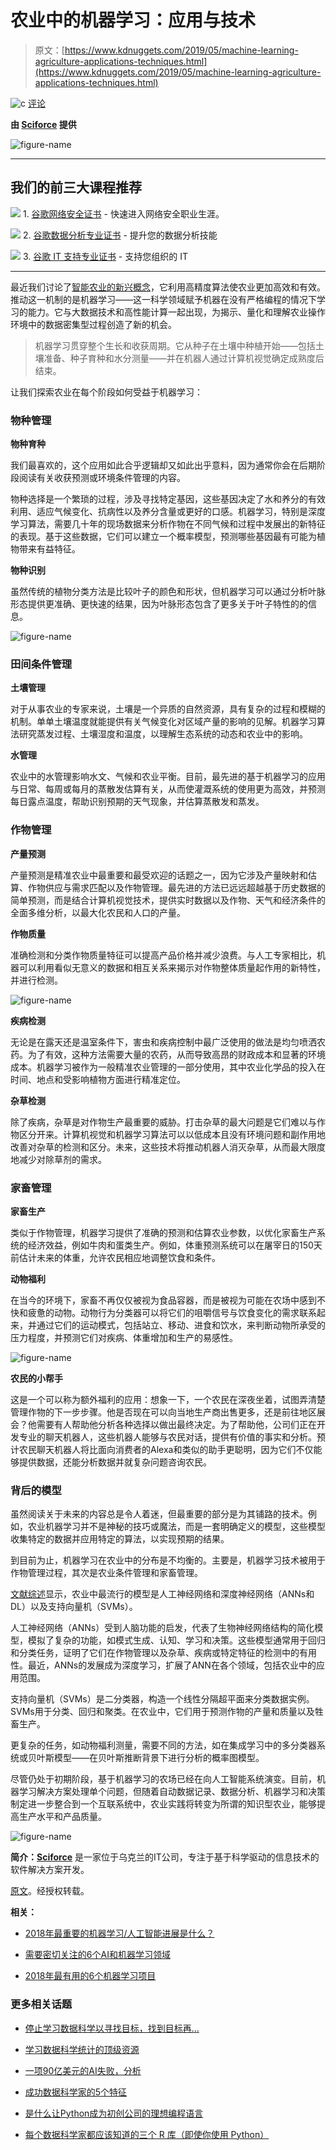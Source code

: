 # 农业中的机器学习：应用与技术

> 原文：[https://www.kdnuggets.com/2019/05/machine-learning-agriculture-applications-techniques.html](https://www.kdnuggets.com/2019/05/machine-learning-agriculture-applications-techniques.html)

![c](../Images/3d9c022da2d331bb56691a9617b91b90.png) [评论](#comments)

**由 [Sciforce](https://medium.com/@sciforce) 提供**

![figure-name](../Images/7b9ffea3c1b53b6cf3a8b888208dc1e2.png)

* * *

## 我们的前三大课程推荐

![](../Images/0244c01ba9267c002ef39d4907e0b8fb.png) 1\. [谷歌网络安全证书](https://www.kdnuggets.com/google-cybersecurity) - 快速进入网络安全职业生涯。

![](../Images/e225c49c3c91745821c8c0368bf04711.png) 2\. [谷歌数据分析专业证书](https://www.kdnuggets.com/google-data-analytics) - 提升您的数据分析技能

![](../Images/0244c01ba9267c002ef39d4907e0b8fb.png) 3\. [谷歌 IT 支持专业证书](https://www.kdnuggets.com/google-itsupport) - 支持您组织的 IT

* * *

最近我们讨论了[智能农业的新兴概念](https://medium.com/sciforce/smart-farming-or-the-future-of-agriculture-359f0089df69)，它利用高精度算法使农业更加高效和有效。推动这一机制的是机器学习——这一科学领域赋予机器在没有严格编程的情况下学习的能力。它与大数据技术和高性能计算一起出现，为揭示、量化和理解农业操作环境中的数据密集型过程创造了新的机会。

> 机器学习贯穿整个生长和收获周期。它从种子在土壤中种植开始——包括土壤准备、种子育种和水分测量——并在机器人通过计算机视觉确定成熟度后结束。

让我们探索农业在每个阶段如何受益于机器学习：

### 物种管理

****物种育种****

我们最喜欢的，这个应用如此合乎逻辑却又如此出乎意料，因为通常你会在后期阶段阅读有关收获预测或环境条件管理的内容。

物种选择是一个繁琐的过程，涉及寻找特定基因，这些基因决定了水和养分的有效利用、适应气候变化、抗病性以及养分含量或更好的口感。机器学习，特别是深度学习算法，需要几十年的现场数据来分析作物在不同气候和过程中发展出的新特征的表现。基于这些数据，它们可以建立一个概率模型，预测哪些基因最有可能为植物带来有益特征。

****物种识别****

虽然传统的植物分类方法是比较叶子的颜色和形状，但机器学习可以通过分析叶脉形态提供更准确、更快速的结果，因为叶脉形态包含了更多关于叶子特性的的信息。

![figure-name](../Images/c8eca0a650af394faae682c1d9dffdae.png)

### 田间条件管理

****土壤管理****

对于从事农业的专家来说，土壤是一个异质的自然资源，具有复杂的过程和模糊的机制。单单土壤温度就能提供有关气候变化对区域产量的影响的见解。机器学习算法研究蒸发过程、土壤湿度和温度，以理解生态系统的动态和农业中的影响。

****水管理****

农业中的水管理影响水文、气候和农业平衡。目前，最先进的基于机器学习的应用与日常、每周或每月的蒸散发估算有关，从而使灌溉系统的使用更为高效，并预测每日露点温度，帮助识别预期的天气现象，并估算蒸散发和蒸发。

### 作物管理

****产量预测****

产量预测是精准农业中最重要和最受欢迎的话题之一，因为它涉及产量映射和估算、作物供应与需求匹配以及作物管理。最先进的方法已远远超越基于历史数据的简单预测，而是结合计算机视觉技术，提供实时数据以及作物、天气和经济条件的全面多维分析，以最大化农民和人口的产量。

****作物质量****

准确检测和分类作物质量特征可以提高产品价格并减少浪费。与人工专家相比，机器可以利用看似无意义的数据和相互关系来揭示对作物整体质量起作用的新特性，并进行检测。

![figure-name](../Images/891951b10aeeebe7721ab295a153567f.png)

****疾病检测****

无论是在露天还是温室条件下，害虫和疾病控制中最广泛使用的做法是均匀喷洒农药。为了有效，这种方法需要大量的农药，从而导致高昂的财政成本和显著的环境成本。机器学习被作为一般精准农业管理的一部分使用，其中农业化学品的投入在时间、地点和受影响植物方面进行精准定位。

****杂草检测****

除了疾病，杂草是对作物生产最重要的威胁。打击杂草的最大问题是它们难以与作物区分开来。计算机视觉和机器学习算法可以以低成本且没有环境问题和副作用地改善对杂草的检测和区分。未来，这些技术将推动机器人消灭杂草，从而最大限度地减少对除草剂的需求。

### 家畜管理

****家畜生产****

类似于作物管理，机器学习提供了准确的预测和估算农业参数，以优化家畜生产系统的经济效益，例如牛肉和蛋类生产。例如，体重预测系统可以在屠宰日的150天前估计未来的体重，允许农民相应地调整饮食和条件。

****动物福利****

在当今的环境下，家畜不再仅仅被视为食品容器，而是被视为可能在农场中感到不快和疲惫的动物。动物行为分类器可以将它们的咀嚼信号与饮食变化的需求联系起来，并通过它们的运动模式，包括站立、移动、进食和饮水，来判断动物所承受的压力程度，并预测它们对疾病、体重增加和生产的易感性。

![figure-name](../Images/09e2017b26faf19fcbad17a0b80243f5.png)

**农民的小帮手**

这是一个可以称为额外福利的应用：想象一下，一个农民在深夜坐着，试图弄清楚管理作物的下一步步骤。他是否现在可以向当地生产商出售更多，还是前往地区展会？他需要有人帮助他分析各种选择以做出最终决定。为了帮助他，公司们正在开发专业的聊天机器人，这些机器人能够与农民对话，提供有价值的事实和分析。预计农民聊天机器人将比面向消费者的Alexa和类似的助手更聪明，因为它们不仅能够提供数据，还能分析数据并就复杂问题咨询农民。

### 背后的模型

虽然阅读关于未来的内容总是令人着迷，但最重要的部分是为其铺路的技术。例如，农业机器学习并不是神秘的技巧或魔法，而是一套明确定义的模型，这些模型收集特定的数据并应用特定的算法，以实现预期的结果。

到目前为止，机器学习在农业中的分布是不均衡的。主要是，机器学习技术被用于作物管理过程，其次是农业条件管理和家畜管理。

[文献综述](https://www.mdpi.com/1424-8220/18/8/2674/pdf)显示，农业中最流行的模型是人工神经网络和深度神经网络（ANNs和DL）以及支持向量机（SVMs）。

人工神经网络（ANNs）受到人脑功能的启发，代表了生物神经网络结构的简化模型，模拟了复杂的功能，如模式生成、认知、学习和决策。这些模型通常用于回归和分类任务，证明了它们在作物管理以及杂草、疾病或特定特征的检测中的有用性。最近，ANNs的发展成为深度学习，扩展了ANN在各个领域，包括农业中的应用范围。

支持向量机（SVMs）是二分类器，构造一个线性分隔超平面来分类数据实例。SVMs用于分类、回归和聚类。在农业中，它们用于预测作物的产量和质量以及牲畜生产。

更复杂的任务，如动物福利测量，需要不同的方法，如在集成学习中的多分类器系统或贝叶斯模型——在贝叶斯推断背景下进行分析的概率图模型。

尽管仍处于初期阶段，基于机器学习的农场已经在向人工智能系统演变。目前，机器学习解决方案处理单个问题，但随着自动数据记录、数据分析、机器学习和决策制定进一步整合到一个互联系统中，农业实践将转变为所谓的知识型农业，能够提高生产水平和产品质量。

![figure-name](../Images/4f04e35659773020f03322bacb6612f0.png)

**简介：[Sciforce](https://medium.com/@sciforce)** 是一家位于乌克兰的IT公司，专注于基于科学驱动的信息技术的软件解决方案开发。

[原文](https://medium.com/sciforce/machine-learning-in-agriculture-applications-and-techniques-6ab501f4d1b5)。经授权转载。

**相关：**

+   [2018年最重要的机器学习/人工智能进展是什么？](/2019/01/machine-learning-ai-advances-2018.html)

+   [需要密切关注的6个AI和机器学习领域](/2017/01/6-areas-ai-machine-learning.html)

+   [2018年最有用的6个机器学习项目](/2019/01/6-most-useful-machine-learning-projects-2018.html)

### 更多相关话题

+   [停止学习数据科学以寻找目标，找到目标再…](https://www.kdnuggets.com/2021/12/stop-learning-data-science-find-purpose.html)

+   [学习数据科学统计的顶级资源](https://www.kdnuggets.com/2021/12/springboard-top-resources-learn-data-science-statistics.html)

+   [一项90亿美元的AI失败，分析](https://www.kdnuggets.com/2021/12/9b-ai-failure-examined.html)

+   [成功数据科学家的5个特征](https://www.kdnuggets.com/2021/12/5-characteristics-successful-data-scientist.html)

+   [是什么让Python成为初创公司的理想编程语言](https://www.kdnuggets.com/2021/12/makes-python-ideal-programming-language-startups.html)

+   [每个数据科学家都应该知道的三个 R 库（即使你使用 Python）](https://www.kdnuggets.com/2021/12/three-r-libraries-every-data-scientist-know-even-python.html)
